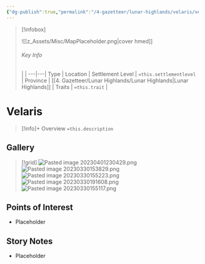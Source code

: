 ```yaml
---
{"dg-publish":true,"permalink":"/4-gazetteer/lunar-highlands/velaris/velaris/"}
---
```



> [!infobox]
> 
> ![[z_Assets/Misc/MapPlaceholder.png\|cover hmed]]
> ###### Key Info
>  |   |
> ---|---|
> Type | Location |
> Settlement Level | `=this.settlementlevel` |
> Province | [[4. Gazetteer/Lunar Highlands/Lunar Highlands\|Lunar Highlands]] |
> Traits | `=this.trait` |

# Velaris

> [!info]+ Overview
> `=this.description`

## Gallery

>[!grid]
>![Pasted image 20230401230429.png](/img/user/x.%20Assets/Attachments/Pasted%20image%2020230401230429.png)
>![Pasted image 20230330153829.png](/img/user/x.%20Assets/Attachments/Pasted%20image%2020230330153829.png)
>![Pasted image 20230330155223.png](/img/user/x.%20Assets/Attachments/Pasted%20image%2020230330155223.png)
>![Pasted image 20230330191608.png](/img/user/x.%20Assets/Attachments/Pasted%20image%2020230330191608.png)
>![Pasted image 20230330155117.png](/img/user/x.%20Assets/Attachments/Pasted%20image%2020230330155117.png)

## Points of Interest

- Placeholder

## Story Notes

- Placeholder